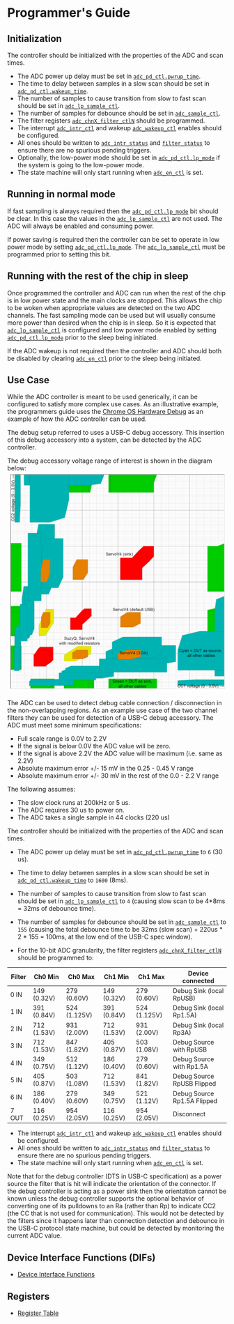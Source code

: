 # Programmer's Guide

## Initialization

The controller should be initialized with the properties of the ADC and scan times.
* The ADC power up delay must be set in [`adc_pd_ctl.pwrup_time`](../data/adc_ctrl.hjson#adc_pd_ctl).
* The time to delay between samples in a slow scan should be set in [`adc_pd_ctl.wakeup_time`](../data/adc_ctrl.hjson#adc_pd_ctl).
* The number of samples to cause transition from slow to fast scan should be set in [`adc_lp_sample_ctl`](../data/adc_ctrl.hjson#adc_lp_sample_ctl).
* The number of samples for debounce should be set in [`adc_sample_ctl`](../data/adc_ctrl.hjson#adc_sample_ctl).
* The filter registers [`adc_chnX_filter_ctlN`](../data/adc_ctrl.hjson#adc_chnx_filter_ctln) should be programmed.
* The interrupt [`adc_intr_ctl`](../data/adc_ctrl.hjson#adc_intr_ctl) and wakeup [`adc_wakeup_ctl`](../data/adc_ctrl.hjson#adc_wakeup_ctl) enables should be configured.
* All ones should be written to [`adc_intr_status`](../data/adc_ctrl.hjson#adc_intr_status) and  [`filter_status`](../data/adc_ctrl.hjson#filter_status) to ensure there are no spurious pending triggers.
* Optionally, the low-power mode should be set in [`adc_pd_ctl.lp_mode`](../data/adc_ctrl.hjson#adc_pd_ctl) if the system is going to the low-power mode.
* The state machine will only start running when [`adc_en_ctl`](../data/adc_ctrl.hjson#adc_en_ctl) is set.

## Running in normal mode

If fast sampling is always required then the [`adc_pd_ctl.lp_mode`](../data/adc_ctrl.hjson#adc_pd_ctl) bit should be clear.
In this case the values in the [`adc_lp_sample_ctl`](../data/adc_ctrl.hjson#adc_lp_sample_ctl) are not used.
The ADC will always be enabled and consuming power.

If power saving is required then the controller can be set to operate in low power mode by setting [`adc_pd_ctl.lp_mode`](../data/adc_ctrl.hjson#adc_pd_ctl).
The [`adc_lp_sample_ctl`](../data/adc_ctrl.hjson#adc_lp_sample_ctl) must be programmed prior to setting this bit.

## Running with the rest of the chip in sleep

Once programmed the controller and ADC can run when the rest of the chip is in low power state and the main clocks are stopped.
This allows the chip to be woken when appropriate values are detected on the two ADC channels.
The fast sampling mode can be used but will usually consume more power than desired when the chip is in sleep.
So it is expected that [`adc_lp_sample_ctl`](../data/adc_ctrl.hjson#adc_lp_sample_ctl) is configured and low power mode enabled by setting [`adc_pd_ctl.lp_mode`](../data/adc_ctrl.hjson#adc_pd_ctl) prior to the sleep being initiated.

If the ADC wakeup is not required then the controller and ADC should both be disabled by clearing [`adc_en_ctl`](../data/adc_ctrl.hjson#adc_en_ctl) prior to the sleep being initiated.

## Use Case

While the ADC controller is meant to be used generically, it can be configured to satisfy more complex use cases.
As an illustrative example, the programmers guide uses the [Chrome OS Hardware Debug](https://chromium.googlesource.com/chromiumos/third_party/hdctools/+/HEAD/docs/ccd.md) as an example of how the ADC controller can be used.

The debug setup referred to uses a USB-C debug accessory.
This insertion of this debug accessory into a system, can be detected by the ADC controller.

The debug accessory voltage range of interest is shown in the diagram below:
![Debug Cable Regions](../doc/debug_cable_regions.svg)

The ADC can be used to detect debug cable connection / disconnection in the non-overlapping regions.
As an example use case of the two channel filters they can be used for detection of a USB-C debug accessory.
The ADC must meet some minimum specifications:
* Full scale range is 0.0V to 2.2V
* If the signal is below 0.0V the ADC value will be zero.
* If the signal is above 2.2V the ADC value will be maximum (i.e. same as 2.2V)
* Absolute maximum error +/- 15 mV in the 0.25 - 0.45 V range
* Absolute maximum error +/- 30 mV in the rest of the 0.0 - 2.2 V range

The following assumes:
* The slow clock runs at 200kHz or 5 us.
* The ADC requires 30 us to power on.
* The ADC takes a single sample in 44 clocks (220 us)

The controller should be initialized with the properties of the ADC and scan times.
* The ADC power up delay must be set in [`adc_pd_ctl.pwrup_time`](../data/adc_ctrl.hjson#adc_pd_ctl) to `6` (30 us).
* The time to delay between samples in a slow scan should be set in [`adc_pd_ctl.wakeup_time`](../data/adc_ctrl.hjson#adc_pd_ctl) to `1600` (8ms).
* The number of samples to cause transition from slow to fast scan should be set in [`adc_lp_sample_ctl`](../data/adc_ctrl.hjson#adc_lp_sample_ctl) to `4` (causing slow scan to be 4*8ms = 32ms of debounce time).
* The number of samples for debounce should be set in [`adc_sample_ctl`](../data/adc_ctrl.hjson#adc_sample_ctl) to `155` (causing the total debounce time to be 32ms (slow scan) + 220us * 2 * 155 = 100ms, at the low end of the USB-C spec window).

* For the 10-bit ADC granularity, the filter registers [`adc_chnX_filter_ctlN`](../data/adc_ctrl.hjson#adc_chnx_filter_ctln) should be programmed to:

| Filter | Ch0 Min      | Ch0 Max      | Ch1 Min      | Ch1 Max      | Device connected            |
|--------|--------------|--------------|--------------|--------------|-----------------------------|
| 0 IN   |  149 (0.32V) |  279 (0.60V) |  149 (0.32V) |  279 (0.60V) | Debug Sink (local RpUSB)    |
| 1 IN   |  391 (0.84V) |  524 (1.125V)|  391 (0.84V) |  524 (1.125V)| Debug Sink (local Rp1.5A)   |
| 2 IN   |  712 (1.53V) |  931 (2.00V) |  712 (1.53V) |  931 (2.00V) | Debug Sink (local Rp3A)     |
| 3 IN   |  712 (1.53V) |  847 (1.82V) |  405 (0.87V) |  503 (1.08V) | Debug Source with RpUSB     |
| 4 IN   |  349 (0.75V) |  512 (1.12V) |  186 (0.40V) |  279 (0.60V) | Debug Source with Rp1.5A    |
| 5 IN   |  405 (0.87V) |  503 (1.08V) |  712 (1.53V) |  841 (1.82V) | Debug Source RpUSB Flipped  |
| 6 IN   |  186 (0.40V) |  279 (0.60V) |  349 (0.75V) |  521 (1.12V) | Debug Source Rp1.5A Flipped |
| 7 OUT  |  116 (0.25V) |  954 (2.05V) |  116 (0.25V) |  954 (2.05V) | Disconnect                  |


* The interrupt [`adc_intr_ctl`](../data/adc_ctrl.hjson#adc_intr_ctl) and wakeup [`adc_wakeup_ctl`](../data/adc_ctrl.hjson#adc_wakeup_ctl) enables should be configured.
* All ones should be written to [`adc_intr_status`](../data/adc_ctrl.hjson#adc_intr_status) and  [`filter_status`](../data/adc_ctrl.hjson#filter_status) to ensure there are no spurious pending triggers.
* The state machine will only start running when [`adc_en_ctl`](../data/adc_ctrl.hjson#adc_en_ctl) is set.

Note that for the debug controller (DTS in USB-C specification) as a power source the filter that is hit will indicate the orientation of the connector.
If the debug controller is acting as a power sink then the orientation cannot be known unless the debug controller supports the optional behavior of converting one of its pulldowns to an Ra (rather than Rp) to indicate CC2 (the CC that is not used for communication).
This would not be detected by the filters since it happens later than connection detection and debounce in the USB-C protocol state machine, but could be detected by monitoring the current ADC value.

## Device Interface Functions (DIFs)

- [Device Interface Functions](../../../../sw/device/lib/dif/dif_adc_ctrl.h)

## Registers

* [Register Table](../data/adc_ctrl.hjson#registers)
